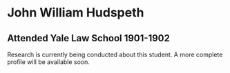 # John William Hudspeth
## Attended Yale Law School 1901-1902

Research is currently being conducted about this student. A more complete profile will be available soon.
